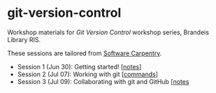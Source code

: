 # git-version-control
Workshop materials for *Git Version Control* workshop series, Brandeis Library RIS.

These sessions are tailored from [Software Carpentry](http://swcarpentry.github.io/git-novice/).


- Session 1 (Jun 30): Getting started! [[notes](https://github.com/DeisData/git-version-control/blob/master/session-1.md)]
- Session 2 (Jul 07): Working with git [[commands](https://github.com/DeisData/git-version-control/blob/master/lesson2_git.txt)]
- Session 3 (Jul 09): Collaborating with git and GitHub [[notes](https://github.com/DeisData/git-version-control/blob/master/lesson3_git.txt)
